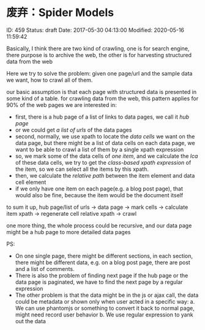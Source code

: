 # 废弃：Spider Models


ID: 459
Status: draft
Date: 2017-05-30 04:13:00
Modified: 2020-05-16 11:59:42


Basically, I think there are two kind of crawling, one is for search engine, there purpose is to archive the web, the other is for harvesting structured data from the web

Here we try to solve the problem: given one page/url and the sample data we want, how to crawl all of them.

our basic assumption is that each page with structured data is presented in some kind of a table. for crawling data from the web, this pattern applies for 90% of the web pages we are interested in:

* first, there is a hub page of a list of links to data pages, we call it *hub page*
* or we could get *a list of urls* of the data pages
* second, normally, we use xpath to locate the *data cells* we want on the data page, but there might be a list of data cells on each data page, we want to be able to crawl a list of them by a single xpath expression
* so, we mark some of the data cells of *one item*, and we calculate the *lca* of these data cells, we try to get the *class-based xpath expression* of the item, so we can select all the items by this xpath.
* then, we calculate the *relative path* between the item element and data cell element
* if we only have one item on each page(e.g. a blog post page), that would also be fine, because the item would be the document itself

to sum it up, 
hub page/list of urls -> data page -> mark cells -> calculate item xpath -> regenerate cell relative xpath -> crawl

one more thing, the whole process could be recursive, and our data page might be a hub page to more detailed data pages

PS:

* On one single page, there might be different sections, in each section, there might be different data, e.g. on a blog post page, there are post and a list of comments.
* There is also the problem of finding next page if the hub page or the data page is paginated, we have to find the next page by a regular expression
* The other problem is that the data might be in the js or ajax call, the data could be metadata or shown only when user acted in a specific way:
    a. We can use phantomjs or something to convert it back to normal page, might need record user behavior
    b. We use regular expression to yank out the data